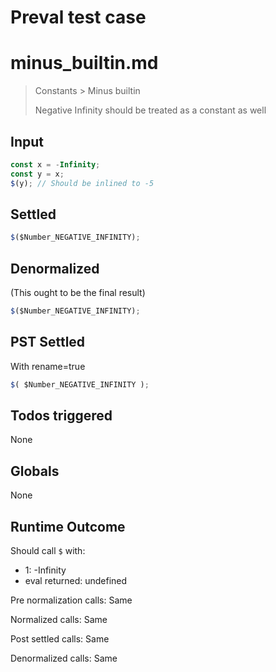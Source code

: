 # Preval test case

# minus_builtin.md

> Constants > Minus builtin
>
> Negative Infinity should be treated as a constant as well

## Input

`````js filename=intro
const x = -Infinity;
const y = x;
$(y); // Should be inlined to -5
`````


## Settled


`````js filename=intro
$($Number_NEGATIVE_INFINITY);
`````


## Denormalized
(This ought to be the final result)

`````js filename=intro
$($Number_NEGATIVE_INFINITY);
`````


## PST Settled
With rename=true

`````js filename=intro
$( $Number_NEGATIVE_INFINITY );
`````


## Todos triggered


None


## Globals


None


## Runtime Outcome


Should call `$` with:
 - 1: -Infinity
 - eval returned: undefined

Pre normalization calls: Same

Normalized calls: Same

Post settled calls: Same

Denormalized calls: Same
